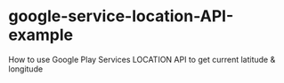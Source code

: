 # google-service-location-API-example
How to use Google Play Services LOCATION API to get current latitude &amp; longitude
